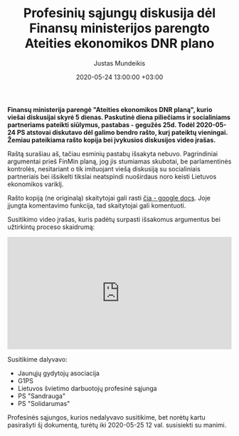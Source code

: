 ﻿---
title:  Profesinių sąjungų diskusija dėl Finansų ministerijos parengto Ateities ekonomikos DNR plano
date:  2020-05-24 13:00:00 +03:00
author:  Justas Mundeikis
layout:  post
comments:  true
citation:  false
permalink:  2020/05/24/PS-diskusija-del-FinMin-DNR-plano/
image:    /assets/2020/05/24/PS_susitikimas_2020-05-24.png
thumbnail:  /assets/2020/05/24/thumb.PS_susitikimas_2020-05-24.png
categories:
 - Ekonomika
tags:
 - Profesinės sąjungos
 - Ekonomikos skatinimas
---

**Finansų ministerija parengė "Ateities ekonomikos DNR planą", kurio viešai diskusijai skyrė 5 dienas. Paskutinė diena piliečiams ir socialiniams partneriams pateikti siūlymus, pastabas - gegužės 25d. Todėl 2020-05-24 PS atstovai diskutavo dėl galimo bendro rašto, kurį pateiktų vieningai. Žemiau pateikiama rašto kopija bei įvykusios diskusijos video įrašas.**<!--more-->

Raštą surašiau aš, tačiau esminių pastabų išsakyta nebuvo. Pagrindiniai argumentai prieš FinMin planą, jog jis stumiamas skubotai, be parlamentinės kontrolės, nesitariant o tik imituojant viešą diskusiją su socialiniais partneriais bei išsikelti tikslai neatspindi nuoširdaus noro keisti Lietuvos ekonomikos variklį.

Rašto kopiją (ne originalą) skaitytojai gali rasti [čia - google docs](https://docs.google.com/document/d/1HEJRm-n-IueLP3riRO6JLpTCb56ao6IRmTh_f9sqY5g/edit?usp=sharing). Joje įjungta komentavimo funkcija, tad skaitytojai gali komentuoti.

Susitikimo video įrašas, kuris padėtų surpasti išsakomus argumentus bei užtirkintų proceso skaidrumą:

<div style="position: relative; overflow: hidden; padding-top: 50%;"><iframe style="position: absolute; top: 0;left: 0; width: 100%; height: 100%;border: 0;" src="https://www.youtube.com/embed/2IV6NRarois" frameborder='0' scrolling='no' allowfullscreen></iframe></div>

Susitikime dalyvavo:
* Jaunųjų gydytojų asociacija
* G1PS
* Lietuvos švietimo darbuotojų profesinė sąjunga
* PS "Sandrauga"
* PS "Solidarumas"

Profesinės sąjungos, kurios nedalyvavo susitikime, bet norėtų kartu pasirašyti šį dokumentą, turėtų iki 2020-05-25 12 val. susisiekti su manimi.
